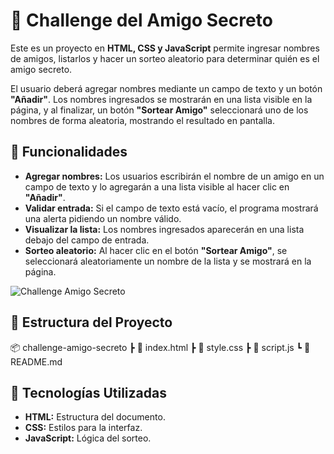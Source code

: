 # 🎁 Challenge del Amigo Secreto

Este es un proyecto en **HTML, CSS y JavaScript** permite ingresar nombres de amigos, listarlos y hacer un sorteo aleatorio para determinar quién es el amigo secreto.

El usuario deberá agregar nombres mediante un campo de texto y un botón **"Añadir"**. Los nombres ingresados se mostrarán en una lista visible en la página, y al finalizar, un botón 
**"Sortear Amigo"** seleccionará uno de los nombres de forma aleatoria, mostrando el resultado en pantalla.

## 🚀 Funcionalidades
- **Agregar nombres:** Los usuarios escribirán el nombre de un amigo en un campo de texto y lo agregarán a una lista visible al hacer clic en **"Añadir"**.
- **Validar entrada:** Si el campo de texto está vacío, el programa mostrará una alerta pidiendo un nombre válido.
- **Visualizar la lista:** Los nombres ingresados aparecerán en una lista debajo del campo de entrada.
- **Sorteo aleatorio:** Al hacer clic en el botón **"Sortear Amigo"**, se seleccionará aleatoriamente un nombre de la lista y se mostrará en la página.

![Challenge Amigo Secreto](https://github.com/user-attachments/assets/ccd5a454-1b02-4dd9-8ec0-5e463e8f3423)


## 📂 Estructura del Proyecto
📦 challenge-amigo-secreto 
      ┣ 📜 index.html 
      ┣ 📜 style.css 
      ┣ 📜 script.js 
      ┗ 📜 README.md

## 📂 Tecnologías Utilizadas
- **HTML:** Estructura del documento.
- **CSS:** Estilos para la interfaz.
- **JavaScript:** Lógica del sorteo.
